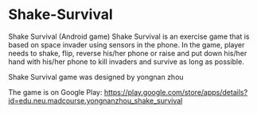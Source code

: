 Shake-Survival
==============

Shake Survival (Android game)
Shake Survival is an exercise game that is based on space invader using sensors in the phone. 
In the game, player needs to shake, flip, reverse his/her phone or raise and put down his/her 
hand with his/her phone to kill invaders and survive as long as possible.

Shake Survival game was designed by yongnan zhou

The game is on Google Play: https://play.google.com/store/apps/details?id=edu.neu.madcourse.yongnanzhou_shake_survival
